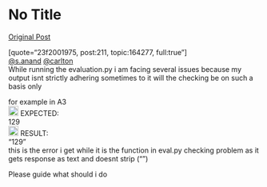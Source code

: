 # No Title

[Original Post](https://discourse.onlinedegree.iitm.ac.in/t/164277/212)

<p>[quote=“23f2001975, post:211, topic:164277, full:true”]<br>
<a class="mention" href="/u/s.anand">@s.anand</a> <a class="mention" href="/u/carlton">@carlton</a><br>
While running the evaluation.py i am facing several issues because my output isnt strictly adhering sometimes to it will the checking be on such a basis only</p>
<p>for example in A3<br>
<img src="https://emoji.discourse-cdn.com/google/warning.png?v=12" title=":warning:" class="emoji" alt=":warning:" loading="lazy" width="20" height="20"> EXPECTED:<br>
129<br>
<img src="https://emoji.discourse-cdn.com/google/warning.png?v=12" title=":warning:" class="emoji" alt=":warning:" loading="lazy" width="20" height="20"> RESULT:<br>
“129”<br>
this is the error i get while it is the function in eval.py checking problem as it gets response as text and doesnt strip (“”)</p>
<p>Please guide what should i do</p>